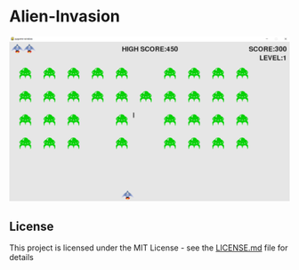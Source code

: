 # Alien-Invasion

![](https://github.com/tusharjaiswal123/Alien-Invasion/blob/master/Images/gameplay.png)

## License
This project is licensed under the MIT License - see the [LICENSE.md](https://github.com/tusharjaiswal123/Alien-Invasion/blob/master/LICENSE.md) file for details


